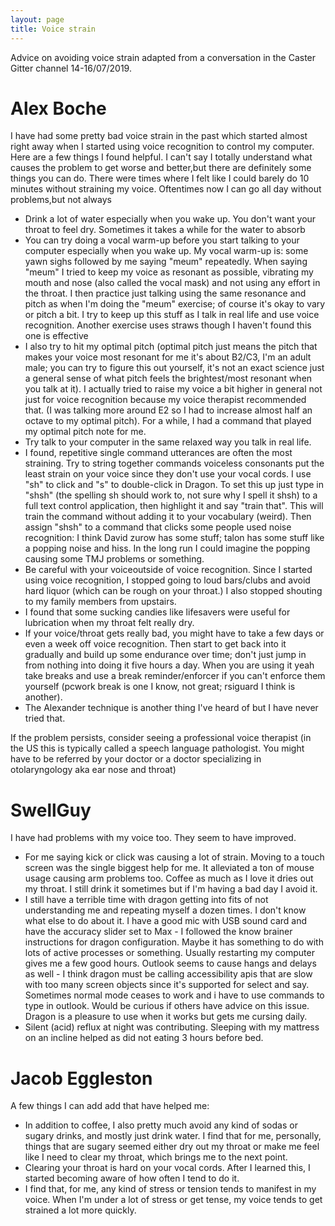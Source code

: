```yaml
---
layout: page
title: Voice strain
---
```


Advice on avoiding voice strain adapted from a conversation in the Caster Gitter channel 14-16/07/2019.

# Alex Boche
I have had some pretty bad voice strain in the past which started almost right away when I started using voice recognition to control my computer. Here are a few things I found helpful. I can't say I totally understand what causes the problem to get worse and better,but there are definitely some things you can do. There were times where I felt like I could barely do 10 minutes without straining my voice. Oftentimes now I can go all day without problems,but not always

* Drink a lot of water especially when you wake up. You don't want your throat to feel dry. Sometimes it takes a while for the water to absorb
* You can try doing a vocal warm-up before you start talking to your computer especially when you wake up. My vocal warm-up is: some yawn sighs followed by me saying "meum" repeatedly. When saying "meum" I tried to keep my voice as resonant as possible, vibrating my mouth and nose (also called the vocal mask) and not using any effort in the throat. I then practice just talking using the same resonance and pitch as when I'm doing the "meum" exercise; of course it's okay to vary or pitch a bit. I try to keep up this stuff as I talk in real life and use voice recognition. Another exercise uses straws though I haven't found this one is effective
* I also try to hit my optimal pitch (optimal pitch just means the pitch that makes your voice most resonant for me it's about B2/C3, I'm an adult male; you can try to figure this out yourself, it's not an exact science just a general sense of what pitch feels the brightest/most resonant when you talk at it). I actually tried to raise my voice a bit higher in general not just for voice recognition because my voice therapist recommended that. (I was talking more around E2 so I had to increase almost half an octave to my optimal pitch). For a while, I had a command that played my optimal pitch note for me.
* Try talk to your computer in the same relaxed way you talk in real life.
* I found, repetitive single command utterances are often the most straining. Try to string together commands
voiceless consonants put the least strain on your voice since they don't use your vocal cords. I use "sh" to click and "s" to double-click in Dragon. To set this up just type in "shsh" (the spelling sh should work to, not sure why I spell it shsh) to a full text control application, then highlight it and say "train that". This will train the command without adding it to your vocabulary (weird). Then assign "shsh" to a command that clicks some people used noise recognition: I think David zurow has some stuff; talon has some stuff like a popping noise and hiss. In the long run I could imagine the popping causing some TMJ problems or something.
* Be careful with your voiceoutside of voice recognition. Since I started using voice recognition, I stopped going to loud bars/clubs and avoid hard liquor (which can be rough on your throat.) I also stopped shouting to my family members from upstairs.
* I found that some sucking candies like lifesavers were useful for lubrication when my throat felt really dry.
* If your voice/throat gets really bad, you might have to take a few days or even a week off voice recognition. Then start to get back into it gradually and build up some endurance over time; don't just jump in from nothing into doing it five hours a day. When you are using it yeah take breaks and use a break reminder/enforcer if you can't enforce them yourself (pcwork break is one I know, not great; rsiguard I think is another).
* The Alexander technique is another thing I've heard of but I have never tried that.

If the problem persists, consider seeing a professional voice therapist (in the US this is typically called a speech language pathologist. You might have to be referred by your doctor or a doctor specializing in otolaryngology aka ear nose and throat)

# SwellGuy
I have had problems with my voice too. They seem to have improved.

* For me saying kick or click was causing a lot of strain. Moving to a touch screen was the single biggest help for me. It alleviated a ton of mouse usage causing arm problems too.
Coffee as much as I love it dries out my throat. I still drink it sometimes but if I'm having a bad day I avoid it.
* I still have a terrible time with dragon getting into fits of not understanding me and repeating myself a dozen times. I don't know what else to do about it. I have a good mic with USB sound card and have the accuracy slider set to Max - I followed the know brainer instructions for dragon configuration. Maybe it has something to do with lots of active processes or something. Usually restarting my computer gives me a few good hours. Outlook seems to cause hangs and delays as well - I think dragon must be calling accessibility apis that are slow with too many screen objects since it's supported for select and say. Sometimes normal mode ceases to work and i have to use commands to type in outlook. Would be curious if others have advice on this issue. Dragon is a pleasure to use when it works but gets me cursing daily.
* Silent (acid) reflux at night was contributing. Sleeping with my mattress on an incline helped as did not eating 3 hours before bed.

# Jacob Eggleston
A few things I can add add that have helped me:

* In addition to coffee, I also pretty much avoid any kind of sodas or sugary drinks, and mostly just drink water. I find that for me, personally, things that are sugary seemed either dry out my throat or make me feel like I need to clear my throat, which brings me to the next point.
* Clearing your throat is hard on your vocal cords. After I learned this, I started becoming aware of how often I tend to do it.
* I find that, for me, any kind of stress or tension tends to manifest in my voice. When I'm under a lot of stress or get tense, my voice tends to get strained a lot more quickly.